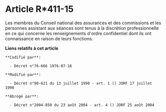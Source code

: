 # Article R*411-15

Les membres du Conseil national des assurances et des commissions et les personnes assistant aux séances sont tenus à la
discrétion professionnelle en ce qui concerne les renseignements d'ordre confidentiel dont ils ont connaissance en raison de
leurs fonctions.

**Liens relatifs à cet article**

	**Codifié par**:

	  - Décret n°76-666 1976-07-16

	**Modifié par**:

	  - Décret n°90-621 du 13 juillet 1990 - art. 1 () JORF 17 juillet 1990

	**Abrogé par**:

	  - Décret n°2004-850 du 23 août 2004 - art. 4 () JORF 25 août 2004
